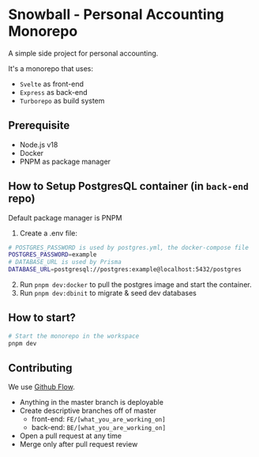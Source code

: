 # Snowball - Personal Accounting Monorepo

A simple side project for personal accounting.

It's a monorepo that uses:

- `Svelte` as front-end
- `Express` as back-end
- `Turborepo` as build system

## Prerequisite

- Node.js v18
- Docker
- PNPM as package manager

## How to Setup PostgresQL container (in `back-end` repo)

Default package manager is PNPM

1. Create a .env file:

```bash
# POSTGRES_PASSWORD is used by postgres.yml, the docker-compose file
POSTGRES_PASSWORD=example
# DATABASE_URL is used by Prisma
DATABASE_URL=postgresql://postgres:example@localhost:5432/postgres
```

2. Run `pnpm dev:docker` to pull the postgres image and start the container.
3. Run `pnpm dev:dbinit` to migrate & seed dev databases

## How to start?

```bash
# Start the monorepo in the workspace
pnpm dev
```

## Contributing

We use [Github Flow](https://githubflow.github.io/).

- Anything in the master branch is deployable
- Create descriptive branches off of master
  - front-end: `FE/[what_you_are_working_on]`
  - back-end: `BE/[what_you_are_working_on]`
- Open a pull request at any time
- Merge only after pull request review
